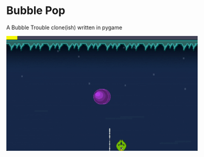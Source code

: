 <h1> Bubble Pop </h1>

<p> A Bubble Trouble clone(ish) written in pygame</p>

![](https://github.com/Emruur/Bubbles/blob/66cd526f0c801eec84bbd4ad3aa0a6a7bfdfd03b/demo.gif)
